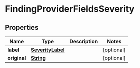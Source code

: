 

# FindingProviderFieldsSeverity


## Properties

| Name | Type | Description | Notes |
|------------ | ------------- | ------------- | -------------|
|**label** | [**SeverityLabel**](SeverityLabel.md) |  |  [optional] |
|**original** | [**String**](String.md) |  |  [optional] |




